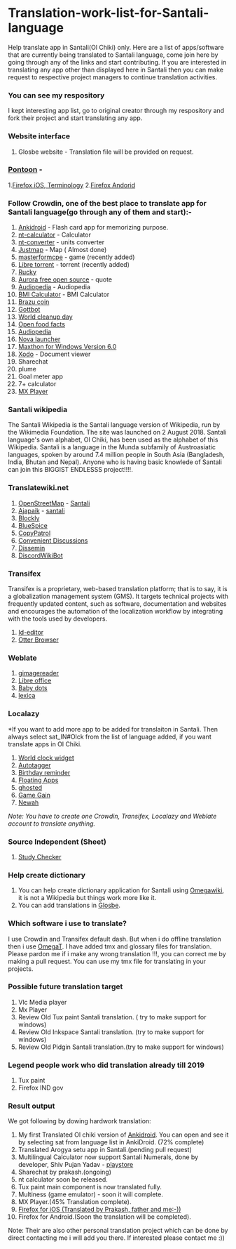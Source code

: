 # Translation-work-list-for-Santali-language
Help translate app in Santali(Ol Chiki) only. Here are a list of apps/software that are currently being translated to Santali language, come join here by going through any of the links and start contributing. If you are interested in translating any app other than displayed here in Santali then you can make request to respective project managers to continue translation activities.

### You can see my respository
I kept interesting app list, go to original creator through my respository and fork their project and start translating any app.
### Website interface
1. Glosbe website - Translation file will be provided on request.
### [Pontoon](https://pontoon.mozilla.org/sat-Olck/) - 
1.[Firefox iOS, Terminology](https://pontoon.mozilla.org/sat-Olck/firefox-for-ios/)
2.[Firefox Andorid](https://pontoon.mozilla.org/sat-Olck/android-l10n/)
### Follow Crowdin, one of the best place to translate app for Santali language(go through any of them and start):-
1. [Ankidroid](https://crowdin.com/project/ankidroid/sat#) - Flash card app for memorizing purpose.
2. [nt-calculator](https://crowdin.com/project/nt-calculator/sat#) - Calculator
3. [nt-converter](https://crowdin.com/project/nt-converter/sat#) - units converter
4. [Justmap](https://crowdin.com/project/justmap/sat#) - Map ( Almost done)
5. [masterformcpe](https://crowdin.com/project/masterformcpe/sat#) - game (recently added)
6. [Libre torrent](https://crowdin.com/project/libretorrent/sat#) - torrent (recently added)
7. [Rucky](https://crowdin.com/project/rucky/sat#) 
8. [Aurora free open source](https://crowdin.com/project/aurorafossorg-happiness/sat#) - quote
9. [Audiopedia](https://crowdin.com/project/audiopedia/sat#) - Audiopedia
10. [BMI Calculator](https://crowdin.com/project/characterdog-bmi-calculator/sat#) - BMI Calculator
11. [Brazu coin](https://crowdin.com/project/brazukcoin-gui-wallet-translat/sat#)
12. [Gottbot](https://crowdin.com/project/gb_Bbn/sat#)
13. [World cleanup day](https://crowdin.com/project/world-cleanup-day/sat#)
14. [Open food facts](https://crowdin.com/project/openfoodfacts/sat#)
15. [Audiopedia](https://crowdin.com/project/uridu/sat#)
16. [Nova launcher](https://crowdin.com/project/nova/sat#)
17. [Maxthon for Windows Version 6.0](https://crowdin.com/project/maxthon-for-pc-translation/sat#)
18. [Xodo](https://crowdin.com/project/xodo/sat#) - Document viewer
19. Sharechat
20. plume
21. Goal meter app
22. 7+ calculator
23. [MX Player](https://crowdin.com/project/mx-video-player/sat#)
### Santali wikipedia
The Santali Wikipedia is the Santali language version of Wikipedia, run by the Wikimedia Foundation. The site was launched on 2 August 2018. Santali language's own alphabet, Ol Chiki, has been used as the alphabet of this Wikipedia. Santali is a language in the Munda subfamily of Austroasiatic languages, spoken by around 7.4 million people in South Asia (Bangladesh, India, Bhutan and Nepal). Anyone who is having basic knowlede of Santali can join this BIGGIST ENDLESSS project!!!!. 
### Translatewiki.net
1. [OpenStreetMap](https://translatewiki.net/wiki/Translating:OpenStreetMap) - [Santali](https://translatewiki.net/w/i.php?title=Special:Translate&group=out-osm-0-all&language=sat&filter=%21translated&action=translate)
2. [Ajapaik](https://translatewiki.net/wiki/Translating:Ajapaik) - [santali](https://translatewiki.net/w/i.php?title=Special:Translate&group=ajapaik&language=sat&filter=%21translated&action=translate)
3. [Blockly](https://translatewiki.net/wiki/Translating:Blockly)
4. [BlueSpice](https://translatewiki.net/wiki/Translating:BlueSpice)
5. [CopyPatrol](https://translatewiki.net/wiki/Translating:CopyPatrol)
6. [Convenient Discussions](https://translatewiki.net/wiki/Translating:Convenient_Discussions)
7. [Dissemin](https://translatewiki.net/wiki/Translating:Dissemin)
8. [DiscordWikiBot](https://translatewiki.net/wiki/Translating:DiscordWikiBot)

### Transifex
Transifex is a proprietary, web-based translation platform; that is to say, it is a globalization management system (GMS). It targets technical projects with frequently updated content, such as software, documentation and websites and encourages the automation of the localization workflow by integrating with the tools used by developers.
1. [Id-editor](https://www.transifex.com/openstreetmap/id-editor/translate/#sat)
2. [Otter Browser](https://www.transifex.com/otter-browser/otter-browser/dashboard/)

### Weblate
1. [gimagereader](https://hosted.weblate.org/projects/gimagereader/translations/)
2. [Libre office](https://translations.documentfoundation.org/languages/sat/libo_ui-6-3/)
3. [Baby dots](https://hosted.weblate.org/projects/babydots/)
4. [lexica](https://hosted.weblate.org/projects/lexica/)

### Localazy
*If you want to add more app to be added for translaiton in Santali. Then always select sat_IN#Olck from the list of language added, if you want translate apps in Ol Chiki.
1. [World clock widget](https://localazy.com/p/world-clock-widget)
2. [Autotagger](https://localazy.com/p/autotagger)
3. [Birthday reminder](https://localazy.com/p/birthday-reminder)
4. [Floating Apps](https://localazy.com/p/floating-apps)
5. [ghosted](https://localazy.com/p/gh0sted)
6. [Game Gain](https://localazy.com/p/game-gain)
7. [Newah](https://localazy.com/p/newah)

*Note: You have to create one Crowdin, Transifex, Localazy and Weblate account to translate anything.*

### Source Independent (Sheet)
1. [Study Checker](https://docs.google.com/spreadsheets/d/1RB0k7USNxL4eQB4rGcmCsApD_5hAtP6Lx8Sdd_amdI8/edit#gid=0)

### Help create dictionary
1. You can help create dictionary application for Santali using [Omegawiki](http://www.omegawiki.org/Portal:sat), it is not a Wikipedia but things work more like it.
2. You can add translations in [Glosbe](https://glosbe.com/).
### Which software i use to translate?
I use Crowdin and Transifex default dash. But when i do offline translation then i use [OmegaT](https://omegat.org/). I have added tmx and glossary files for translation. Please pardon me if i make any wrong translation !!!, you can correct me by making a pull request. You can use my tmx file for translating in your projects.

### Possible future translation target
1. Vlc Media player
2. Mx Player
3. Review Old Tux paint Santali translation. ( try to make support for windows)
4. Review Old Inkspace Santali translation. (try to make support for windows)
5. Review Old Pidgin Santali translation.(try to make support for windows) 

### Legend people work who did translation already till 2019
1. Tux paint
2. Firefox IND gov

### Result output
We got following by dowing hardwork translation:
1. My first Translated Ol chiki version of [Ankidroid](https://play.google.com/store/apps/details?id=com.ichi2.anki). You can open and see it by selecting sat from language list in AnkiDroid. (72% complete)
2. Translated Arogya setu app in Santali.(pending pull request)
3. Multilingual Calculator now support Santali Numerals, done by developer, Shiv Pujan Yadav - [playstore](https://play.google.com/store/apps/details?id=com.shivtechs.multilingualcalculator)
4. Sharechat by prakash.(ongoing)
5. nt calculator soon be released.
6. Tux paint main component is now translated fully.
7. Multiness (game emulator) - soon it will complete.
8. MX Player.(45% Translation complete).
9. [Firefox for iOS (Translated by Prakash, father and me:-))](https://apps.apple.com/us/app/firefox-private-safe-browser/id989804926)
10. Firefox for Android.(Soon the translation will be completed).

Note: Their are also other personal translation project which can be done by direct contacting me i will add you there. If interested please contact me :))
